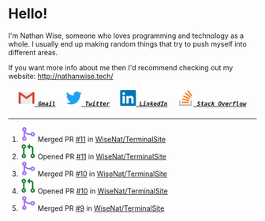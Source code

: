<!--About Me--->


<!--Tools/Languages--->
<h1> Hello! </h1>
<p>I'm Nathan Wise, someone who loves programming and technology as a whole. I usually end up making random things that try to push myself into different areas.

If you want more info about me then I'd recommend checking out my website: http://nathanwise.tech/</p>

<!--Contacts--->
<h5 align="center">
	<code><a href="mailto:nathan88wise@gmail.com"><img alt="Gmail" width=32 src="res/logos/gmail.svg"> Gmail</a></code>
	&emsp;
	<code><a href="https://twitter.com/WiseNatDev" title="Twitter Profile"><img alt="Twitter" width=32 src="res/logos/twitter.svg"> Twitter</a></code>
	&emsp;
	<code><a href="https://www.linkedin.com/in/nathan-w-5592ba1b5/" title="LinkedIn Profile"><img alt="LinkedIn" width=32 src="res/logos/linkedin.svg"> LinkedIn</a></code>
	&emsp;
	<code><a href="https://stackoverflow.com/users/11125378/wisenat" title="Stack Overflow Profile"><img alt="Stack Overflow" width=32 src="res/logos/stackoverflow.svg"> Stack Overflow</a></code>
</h5>

---

<!--GitHub Recent Activity--->

<!--RECENT_ACTIVITY:start-->
1. ![pr-merged](res/octicons/pr-merged.svg) Merged PR [#11](https://github.com/WiseNat/TerminalSite/pull/11) in [WiseNat/TerminalSite](https://github.com/WiseNat/TerminalSite)
2. ![pr-created](res/octicons/pr-created.svg) Opened PR [#11](https://github.com/WiseNat/TerminalSite/pull/11) in [WiseNat/TerminalSite](https://github.com/WiseNat/TerminalSite)
3. ![pr-merged](res/octicons/pr-merged.svg) Merged PR [#10](https://github.com/WiseNat/TerminalSite/pull/10) in [WiseNat/TerminalSite](https://github.com/WiseNat/TerminalSite)
4. ![pr-created](res/octicons/pr-created.svg) Opened PR [#10](https://github.com/WiseNat/TerminalSite/pull/10) in [WiseNat/TerminalSite](https://github.com/WiseNat/TerminalSite)
5. ![pr-merged](res/octicons/pr-merged.svg) Merged PR [#9](https://github.com/WiseNat/TerminalSite/pull/9) in [WiseNat/TerminalSite](https://github.com/WiseNat/TerminalSite)
<!--RECENT_ACTIVITY:end-->

<!--**WiseNat/WiseNat** is a ✨ _special_ ✨ repository because its `README.md` (this file) appears on your GitHub profile.-->
